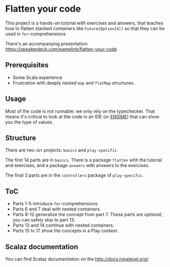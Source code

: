 Flatten your code
===

This project is a hands-on tutorial with exercises and answers, that teaches how to flatten stacked containers like `Future[Option[A]]` so that they can be used in `for`-comprehensions.

There's an accompanying presentation: https://speakerdeck.com/eamelink/flatten-your-code

Prerequisites
---
* Some Scala experience
* Frustration with deeply nested `map` and `flatMap` structures.

Usage
--- 
Most of the code is not runnable: we only rely on the typechecker. That means it's critical to look at the code in an IDE (or [ENSIME](http://ensime.org)) that can show you the type of values.


Structure
---
There are two `sbt` projects: `basics` and `play-specific`. 

The first 14 parts are in `basics`. There is a package `flatten` with the tutorial and exercises, and a package `answers` with answers to the exercises.

The final 3 parts are in the `controllers` package of `play-specific`.

ToC
---

* Parts 1-5 introduce `for`-comprehensions.
* Parts 6 and 7 deal with nested containers.
* Parts 8-12 generalize the concept from part 7. These parts are *optional*, you can safely skip to part 13.
* Parts 13 and 14 continue with nested containers.
* Parts 15 to 17 show the concepts in a Play context.

Scalaz documentation
---
You can find Scalaz documentation on the http://docs.typelevel.org/
